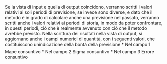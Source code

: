 Se la vista di input e quella di output coincidono, verranno scritti i valori relativi ai soli periodi  di previsione, se invece sono diverse, e dato che il metodo è in grado di calcolare anche una previsione nel passato, verranno scritti anche i valori relativi ai periodi di storia, in modo da poter confrontare, in questi periodi, ciò che è realmente avvenuto con ciò che il metodo avrebbe previsto.
Nella scrittura dei risultati nella vista di output, si aggiornano anche i campi numerici di quantità,  con i seguenti valori, che costituiscono unindicazione della bontà della previsione
\* Nel campo 1 Mape consuntivo
\* Nel campo 2 Sigma consuntivo
\* Nel campo 3 Errore consuntivo
